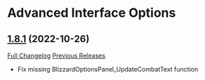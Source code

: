 # Advanced Interface Options

## [1.8.1](https://github.com/Stanzilla/AdvancedInterfaceOptions/tree/1.8.1) (2022-10-26)
[Full Changelog](https://github.com/Stanzilla/AdvancedInterfaceOptions/compare/1.8.0...1.8.1) [Previous Releases](https://github.com/Stanzilla/AdvancedInterfaceOptions/releases)

- Fix missing BlizzardOptionsPanel\_UpdateCombatText function  
